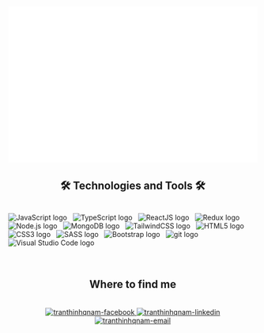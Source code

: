 <!-- tranthinhqnam -->
<a href="#" target="_blank">
  <img src="svg/tranthinhqnam.svg" width="1200" alt="tranthinhqnam-official" />
</a>

<h2 align="center">🛠 Technologies and Tools 🛠</h2>
<br>
<!-- https://simpleicons.org/ -->
<span><img src="https://img.shields.io/badge/JavaScript-282C34?logo=javascript&logoColor=F7DF1E" alt="JavaScript logo" title="JavaScript" height="25" /></span>
&nbsp;
<span><img src="https://img.shields.io/badge/TypeScript-282C34?logo=typescript&logoColor=3178C6" alt="TypeScript logo" title="TypeScript" height="25" /></span>
&nbsp;
<span><img src="https://img.shields.io/badge/ReactJS-282C34?logo=react&logoColor=61DAFB" alt="ReactJS logo" title="ReactJS" height="25" /></span>
&nbsp;
<span><img src="https://img.shields.io/badge/Redux-282C34?logo=redux&logoColor=764ABC" alt="Redux logo" title="Redux" height="25" /></span>
&nbsp;
<span><img src="https://img.shields.io/badge/Node.js-282C34?logo=node.js&logoColor=00F200" alt="Node.js logo" title="Node.js" height="25" /></span>
&nbsp;
<span><img src="https://img.shields.io/badge/MongoDB-282C34?logo=mongodb&logoColor=47A248" alt="MongoDB logo" title="MongoDB" height="25" /></span>
&nbsp;
<span><img src="https://img.shields.io/badge/Tailwind%20CSS-282C34?logo=tailwind-css&logoColor=38B2AC" alt="TailwindCSS logo" title="TailwindCSS" height="25" /></span>
&nbsp;
<span><img src="https://img.shields.io/badge/HTML5-282C34?logo=html5&logoColor=E34F26" alt="HTML5 logo" title="HTML5" height="25" /></span>
&nbsp;
<span><img src="https://img.shields.io/badge/CSS3-282C34?logo=css3&logoColor=1572B6" alt="CSS3 logo" title="CSS3" height="25" /></span>
&nbsp;
<span><img src="https://img.shields.io/badge/Sass-282C34?logo=sass&logoColor=CC6699" alt="SASS logo" title="SASS" height="25" /></span>
&nbsp;
<span><img src="https://img.shields.io/badge/Bootstrap-282C34?logo=bootstrap&logoColor=7952B3" alt="Bootstrap logo" title="Bootstrap" height="25" /></span>
&nbsp;
<span><img src="https://img.shields.io/badge/git-282C34?logo=git&logoColor=F05032" alt="git logo" title="git" height="25" /></span>
&nbsp;
<span><img src="https://img.shields.io/badge/VS%20Code-282C34?logo=visual-studio-code&logoColor=007ACC" alt="Visual Studio Code logo" title="Visual Studio Code" height="25" /></span>
&nbsp;
<br>
<!-- <h2 align="center">🔥 GitHub Stats 🔥</h2> -->
<!-- https://github.com/anuraghazra/github-readme-stats -->
<br>
<!-- <div align=center>
  <a href="#" title="tranthinhqnam">
    <img width="315" align="center" src="https://github-readme-stats.vercel.app/api/top-langs/?username=tranthinhqnam&hide=c%23,powershell,Mathematica,Ruby,Objective-C,Objective-C%2b%2b,Cuda&title_color=61dafb&text_color=ffffff&icon_color=61dafb&bg_color=20232a&langs_count=8&layout=compact&border_color=61dafb&hide_border=true" />
  </a>
  <a href="#" title="tranthinhqnam">
    <img align="right" width="434" src="https://github-readme-stats.vercel.app/api?username=tranthinhqnam&show_icons=true&theme=react&border_color=61dafb&hide_border=true" />
  </a>
</div> -->

<br>
<h2 align="center"> Where to find me </h2>
<br>
<!-- https://icons8.com -->
<div align="center">
  <a href="https://www.facebook.com/tranthinhqnam/" target="blank">
    <img src="https://img.icons8.com/bubbles/100/000000/facebook-new.png" alt="tranthinhqnam-facebook" />
  </a>
  <a href="https://www.linkedin.com/in/th%E1%BB%8Bnh-tr%E1%BA%A7n-a19aa0207/" target="blank">
    <img src="https://img.icons8.com/bubbles/100/000000/linkedin.png" alt="tranthinhqnam-linkedin" />
  </a>
  <a href="mailto:tranthinhqnam@gmail.com" target="top">
    <img src="https://img.icons8.com/bubbles/100/000000/apple-mail.png" alt="tranthinhqnam-email" />
  </a>
</div>

<br>

<br>

